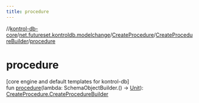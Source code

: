```yaml
---
title: procedure
---
```

//[kontrol-db-core](../../../../index.html)/[net.futureset.kontroldb.modelchange](../../index.html)/[CreateProcedure](../index.html)/[CreateProcedureBuilder](index.html)/[procedure](procedure.html)



# procedure



[core engine and default templates for kontrol-db]\
fun [procedure](procedure.html)(lambda: SchemaObjectBuilder.() -&gt; [Unit](https://kotlinlang.org/api/latest/jvm/stdlib/kotlin/-unit/index.html)): [CreateProcedure.CreateProcedureBuilder](index.html)




